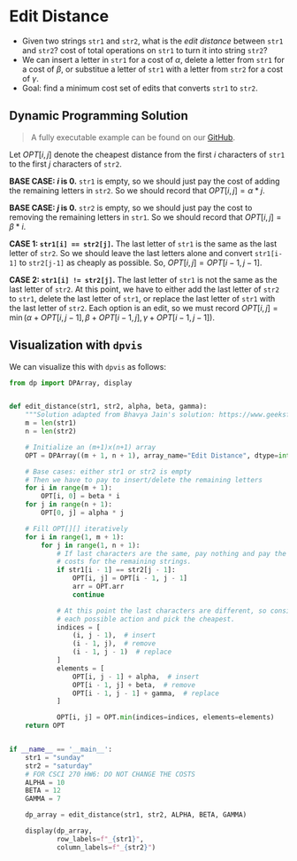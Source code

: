 # Edit Distance

- Given two strings `str1` and `str2`, what is the *edit distance* between
  `str1` and `str2`? cost of total operations
  on `str1` to turn it into string `str2`?
- We can insert a letter in `str1` for a cost of $\alpha$, delete a letter from
  `str1` for a cost of $\beta$, or substitue a letter of `str1` with a letter
  from `str2` for a cost of $\gamma$.
- Goal: find a minimum cost set of edits that converts `str1` to `str2`.

## Dynamic Programming Solution

> A fully executable example can be found on our [GitHub](https://github.com/itsdawei/dpvis/tree/main/demos/edit_distance.py).

Let $OPT[i, j]$ denote the cheapest distance from the first $i$ characters of `str1`
to the first $j$ characters of `str2`.

**BASE CASE: $i$ is $0$.** `str1` is empty,
so we should just pay the cost of adding the remaining letters in `str2`. So
we should record that $OPT[i, j] = \alpha * j$.

**BASE CASE: $j$ is $0$.** `str2` is empty,
so we should just pay the cost to removing the remaining letters in `str1`. So
we should record that $OPT[i, j] = \beta * i$.

**CASE 1: `str1[i] == str2[j]`.** The last letter of `str1` is the same as
the last letter of `str2`. So we should leave the last letters alone and convert
`str1[i-1]` to `str2[j-1]` as cheaply as possible. So, $OPT[i, j] = OPT[i-1, j-1]$.

**CASE 2: `str1[i] != str2[j]`.** The last letter of `str1` is not the same as
the last letter of `str2`. At this point, we have to either add the last letter of
`str2` to `str1`, delete the last letter of `str1`, or replace the last letter of
`str1` with the last letter of `str2`. Each option is an edit, so we must record
$OPT[i, j] = \min(\alpha + OPT[i, j - 1], \beta + OPT[i - 1, j], \gamma + OPT[i - 1, j - 1])$.

## Visualization with `dpvis`

We can visualize this with `dpvis` as follows:

```python linenums="1"
from dp import DPArray, display


def edit_distance(str1, str2, alpha, beta, gamma):
    """Solution adapted from Bhavya Jain's solution: https://www.geeksforgeeks.org/edit-distance-dp-5/"""
    m = len(str1)
    n = len(str2)

    # Initialize an (m+1)x(n+1) array
    OPT = DPArray((m + 1, n + 1), array_name="Edit Distance", dtype=int)

    # Base cases: either str1 or str2 is empty
    # Then we have to pay to insert/delete the remaining letters
    for i in range(m + 1):
        OPT[i, 0] = beta * i
    for j in range(n + 1):
        OPT[0, j] = alpha * j

    # Fill OPT[][] iteratively
    for i in range(1, m + 1):
        for j in range(1, n + 1):
            # If last characters are the same, pay nothing and pay the optimal
            # costs for the remaining strings.
            if str1[i - 1] == str2[j - 1]:
                OPT[i, j] = OPT[i - 1, j - 1]
                arr = OPT.arr
                continue

            # At this point the last characters are different, so consider
            # each possible action and pick the cheapest.
            indices = [
                (i, j - 1),  # insert
                (i - 1, j),  # remove
                (i - 1, j - 1)  # replace
            ]
            elements = [
                OPT[i, j - 1] + alpha,  # insert
                OPT[i - 1, j] + beta,  # remove
                OPT[i - 1, j - 1] + gamma,  # replace
            ]

            OPT[i, j] = OPT.min(indices=indices, elements=elements)
    return OPT


if __name__ == '__main__':
    str1 = "sunday"
    str2 = "saturday"
    # FOR CSCI 270 HW6: DO NOT CHANGE THE COSTS
    ALPHA = 10
    BETA = 12
    GAMMA = 7

    dp_array = edit_distance(str1, str2, ALPHA, BETA, GAMMA)

    display(dp_array,
            row_labels=f"_{str1}",
            column_labels=f"_{str2}")
```
